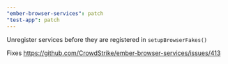 ```yaml
---
"ember-browser-services": patch
"test-app": patch
---
```


Unregister services before they are registered in `setupBrowserFakes()` 

Fixes https://github.com/CrowdStrike/ember-browser-services/issues/413
